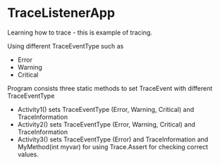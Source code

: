 # TraceListenerApp
Learning how to trace - this is example of tracing.

Using different TraceEventType such as
- Error
- Warning
- Critical

Program consists three static methods to set TraceEvent with different TraceEventType
- Activity1() sets TraceEventType (Error, Warning, Critical) and TraceInformation
- Activity2() sets TraceEventType (Error, Warning, Critical) and TraceInformation
- Activity3() sets TraceEventType (Error) and TraceInformation
and MyMethod(int myvar) for using Trace.Assert for checking correct values.


